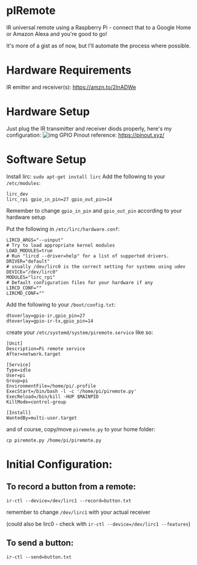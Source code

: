 # pIRemote
IR universal remote using a Raspberry Pi - connect that to a Google Home or Amazon Alexa and you're good to go!

It's more of a gist as of now, but I'll automate the process where possible.

# Hardware Requirements 
IR emitter and receiver(s): https://amzn.to/2InADWe

# Hardware Setup
Just plug the IR transmitter and receiver diods properly, here's my configuration:
![img](https://lh3.googleusercontent.com/69TPVSIhKsSwTYMDX7Y6-yJQP7zPPv2NPYlQk8bxoMbfoXmK4wn77LYohyIwlwWnkDssQjpLOmROd85sI_t1fWr3YUFhh76AqjnEpBJzLb2333wOFQKdjCXUVv9yjN7X1xbF0PoMNUj8rGhAQkcazLW8fD7AUwP6dusyUkGklpJjfyxSYoNyZYKYCK62912s2pMzJc_xI6j6E_trN-m-tR-ExT4cSQdbkVluQFBOmco_Tdrwl3yQ0v1UohmndnErVFZCiugo-X_PRzOBfbFsCAnCyIryks5XaCCW54YImmUDcJCMp8flyCCK9uLuyB8FlkPvBz7bfbmquOqUpqmpL9QcFv1Cx6mOZVsx-WE1qN3xJ9cYNpgs0ylFqsduhjiCWeodkTTkHM2i8cJwhBH2mtrlIgeXWXS7jN7mjmAaZ98UT1KdRideUoSVdLllrVcZHA3_jza6SQhcO6DChcgs9FeaS_JaXIYh0iftvqlGn2HjQ6SGTmz-Y6XWfQoRb4Lp6PYjFa_Dh_RgbD4VQmidVxboci0NWNUT80rdPxY5uSTYe0soOemruPmURJ9NZzDLIRtalbUEzLnHb2mWLH_7oylWwu0RXKHsGxGm3gEq3gRwTsYc5kmw9aG1ie3H1LN1_FmlVFC5YdOYXifFjtOC7kGWu3H03Czm=w1056-h385-no)
GPIO Pinout reference: https://pinout.xyz/

# Software Setup
Install lirc: `sudo apt-get install lirc`
Add the following to your `/etc/modules`:
```
lirc_dev
lirc_rpi gpio_in_pin=27 gpio_out_pin=14
```
Remember to change `gpio_in_pin` and `gpio_out_pin` according to your hardware setup

Put the following in `/etc/lirc/hardware.conf`:
```
LIRCD_ARGS="--uinput"
# Try to load appropriate kernel modules
LOAD_MODULES=true
# Run "lircd --driver=help" for a list of supported drivers.
DRIVER="default"
# usually /dev/lirc0 is the correct setting for systems using udev
DEVICE="/dev/lirc0"
MODULES="lirc_rpi"
# Default configuration files for your hardware if any
LIRCD_CONF=""
LIRCMD_CONF=""
```
Add the following to your `/boot/config.txt`:
```
dtoverlay=gpio-ir,gpio_pin=27
dtoverlay=gpio-ir-tx,gpio_pin=14
```

create your `/etc/systemd/system/piremote.service` like so:
```
[Unit]
Description=Pi remote service
After=network.target 

[Service]
Type=idle
User=pi
Group=pi
EnvironmentFile=/home/pi/.profile
ExecStart=/bin/bash -l -c '/home/pi/piremote.py'
ExecReload=/bin/kill -HUP $MAINPID
KillMode=control-group

[Install]
WantedBy=multi-user.target
```
and of course, copy/move `piremote.py` to your home folder: 

`cp piremote.py /home/pi/piremote.py`

# Initial Configuration:

## To record a button from a remote:
`ir-ctl --device=/dev/lirc1 --record=button.txt`

remember to change `/dev/lirc1` with your actual receiver 

(could also be lirc0 - check with `ir-ctl --device=/dev/lirc1 --features`)

## To send a button:
`ir-ctl --send=button.txt`


